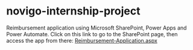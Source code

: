 # novigo-internship-project
Reimbursement application using Microsoft SharePoint, Power Apps and Power Automate.
Click on this link to go to the SharePoint page, then access the app from there: [Reimbursement-Application.aspx](https://540xzv.sharepoint.com/:u:/g/EWJv2ZpPFURKukr-TljjdlgB_PvsitvlGrJUurMRR3UL6g?e=OCwL88)
